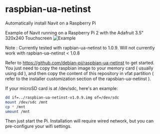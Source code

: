 # raspbian-ua-netinst
Automatically install Navit on a Raspberry Pi

Example of Navit running on a Raspberry Pi 2 with the Adafruit 3.5" 320x240 Touchscreen
![Example](https://github.com/navit-gps/raspbian-ua-netinst/raw/master/example.gif "Navit on Raspberry Pi")

Note : Currently tested with rapbian-ua-netinst to 1.0.9.
Will not currently work with rapbian-ua-netinst < 1.0.8

Refer to https://github.com/debian-pi/raspbian-ua-netinst to get started.
You just need to copy the raspbian image to your memory card ( usually using
dd ), and then copy the content of this repository in vfat partition ( refer
to the installer customization section of the rapsbian-ua-netinst ).

If your microSD card is at /dev/sdc, here's an example:
```bash
dd if=../raspbian-ua-netinst-v1.0.9.img of=/dev/sdc
mount /dev/sdc /mnt
cp * /mnt
umount /mnt
```

Then just start the Pi. Installation will require wired network, but you can pre-configure your wifi settings.

